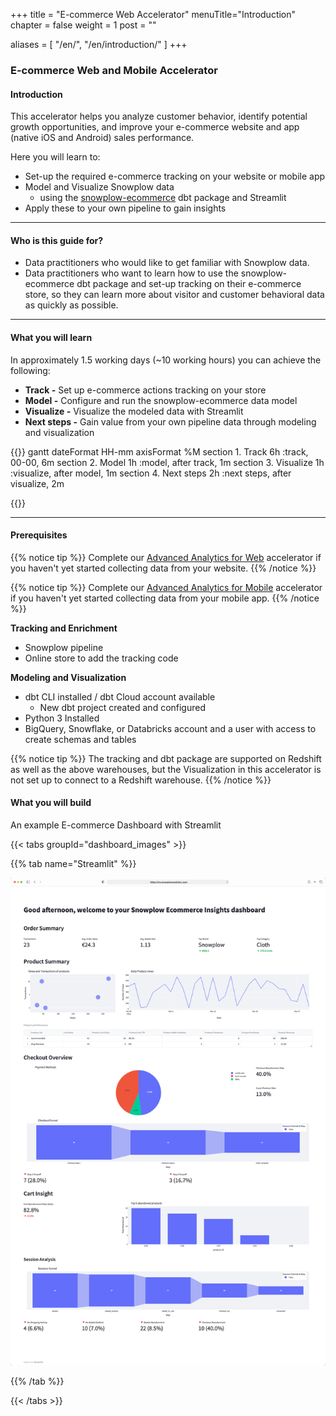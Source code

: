 +++
title = "E-commerce Web Accelerator"
menuTitle="Introduction"
chapter = false
weight = 1
post = ""

aliases = [
    "/en/",
    "/en/introduction/"
]
+++

### E-commerce Web and Mobile Accelerator
#### Introduction

This accelerator helps you analyze customer behavior, identify potential growth opportunities, and improve your e-commerce website and app (native iOS and Android) sales performance.


Here you will learn to:

- Set-up the required e-commerce tracking on your website or mobile app
- Model and Visualize Snowplow data
  - using the [snowplow-ecommerce](https://hub.getdbt.com/snowplow/snowplow_ecommerce/latest/) dbt package and Streamlit
- Apply these to your own pipeline to gain insights

---

#### Who is this guide for?

- Data practitioners who would like to get familiar with Snowplow data.
- Data practitioners who want to learn how to use the snowplow-ecommerce dbt package and set-up tracking on their e-commerce store, so they can learn more about visitor and customer behavioral data as quickly as possible.

---

#### What you will learn

In approximately 1.5 working days (~10 working hours) you can achieve the following:

- **Track -** Set up e-commerce actions tracking on your store
- **Model -** Configure and run the snowplow-ecommerce data model
- **Visualize -** Visualize the modeled data with Streamlit
- **Next steps -** Gain value from your own pipeline data through modeling and visualization

{{<mermaid>}}
gantt
dateFormat HH-mm
axisFormat %M
section 1. Track
6h :track, 00-00, 6m
section 2. Model
1h :model, after track, 1m
section 3. Visualize
1h :visualize, after model, 1m
section 4. Next steps
2h :next steps, after visualize, 2m

{{</mermaid >}}

---

#### Prerequisites

{{% notice tip %}}
Complete our [Advanced Analytics for Web](https://docs.snowplow.io/accelerators/web/) accelerator if you haven't yet started collecting data from your website.
{{% /notice %}}

{{% notice tip %}}
Complete our [Advanced Analytics for Mobile](https://snowplow.io/data-product-accelerators/advanced-analytics-mobile/) accelerator if you haven't yet started collecting data from your mobile app.
{{% /notice %}}

**Tracking and Enrichment**

- Snowplow pipeline
- Online store to add the tracking code

**Modeling and Visualization**

- dbt CLI installed / dbt Cloud account available
  - New dbt project created and configured
- Python 3 Installed
- BigQuery, Snowflake, or Databricks account and a user with access to create schemas and tables


{{% notice tip %}}
The tracking and dbt package are supported on Redshift as well as the above warehouses, but the Visualization in this accelerator is not set up to connect to a Redshift warehouse.
{{% /notice %}}

#### What you will build

An example E-commerce Dashboard with Streamlit

{{< tabs groupId="dashboard_images" >}}

{{% tab name="Streamlit" %}}

!['Streamlit Dashboard Example'](images/streamlit_dashboard.png?height=40pc)

{{% /tab %}}

{{< /tabs >}}
